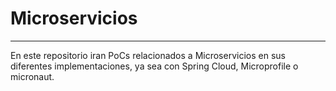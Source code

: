 # Microservicios
----------------

En este repositorio iran PoCs relacionados a Microservicios en sus diferentes implementaciones, ya sea con Spring Cloud, Microprofile o micronaut.
